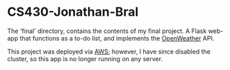 # CS430-Jonathan-Bral

The 'final' directory, contains the contents of my final project.
A Flask web-app that functions as a to-do list, and implements the [OpenWeather](https://openweathermap.org/) API.

This project was deployed via [AWS](https://aws.amazon.com/); however, I have since disabled the cluster, so this app is no longer running on any server.
